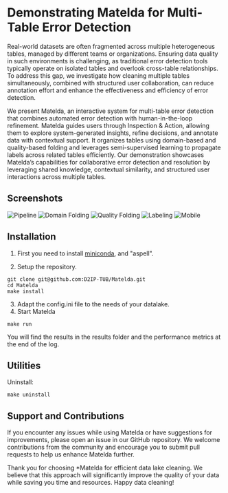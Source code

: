 # Demonstrating Matelda for Multi-Table Error Detection

Real-world datasets are often fragmented across multiple heterogeneous tables, managed by different teams or organizations. Ensuring data quality in such environments is challenging, as traditional error detection tools typically operate on isolated tables and overlook cross-table relationships. To address this gap, we investigate how cleaning multiple tables simultaneously, combined with structured user collaboration, can reduce annotation effort and enhance the effectiveness and efficiency of error detection.

We present Matelda, an interactive system for multi-table error detection that combines automated error detection with human-in-the-loop refinement. Matelda guides users through Inspection \& Action, allowing them to explore system-generated insights, refine decisions, and annotate data with contextual support. It organizes tables using domain-based and quality-based folding and leverages semi-supervised learning to propagate labels across related tables efficiently. Our demonstration showcases Matelda’s capabilities for collaborative error detection and resolution by leveraging shared knowledge, contextual similarity, and structured user interactions across multiple tables.


## Screenshots 

![Pipeline](Matelda-Demo/Screenshots/demo.png)
![Domain Folding](Matelda-Demo/Screenshots/domain_folding.png)
![Quality Folding](/Users/fatemehahmadi/Documents/VLDB-Demo-2025/data-tinder/Matelda-Demo/Screenshots/qf.drawio.png)
![Labeling](/Users/fatemehahmadi/Documents/VLDB-Demo-2025/data-tinder/Matelda-Demo/Screenshots/labeling-2.png)
![Mobile](/Users/fatemehahmadi/Documents/VLDB-Demo-2025/data-tinder/Matelda-Demo/Screenshots/mobile.png)


## Installation 

1. First you need to install [miniconda](https://docs.conda.io/en/latest/miniconda.html), and "aspell".

2. Setup the repository.
```
git clone git@github.com:D2IP-TUB/Matelda.git
cd Matelda
make install
```
3. Adapt the config.ini file to the needs of your datalake.
4. Start Matelda
```
make run
```

You will find the results in the results folder and the performance metrics at the end of the log.

## Utilities

Uninstall:
```
make uninstall
```
## Support and Contributions
If you encounter any issues while using Matelda or have suggestions for improvements, please open an issue in our GitHub repository. We welcome contributions from the community and encourage you to submit pull requests to help us enhance Matelda further.

Thank you for choosing *Matelda for efficient data lake cleaning. We believe that this approach will significantly improve the quality of your data while saving you time and resources. Happy data cleaning!

